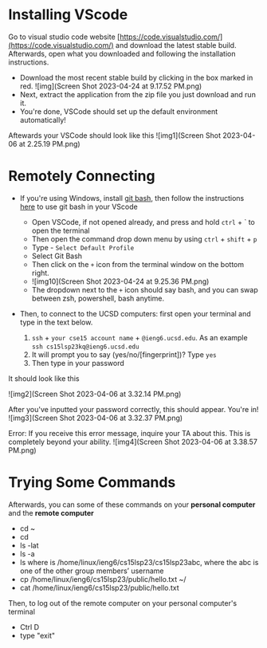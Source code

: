# Installing VScode
Go to visual studio code website [https://code.visualstudio.com/](https://code.visualstudio.com/) and download the latest stable build. Afterwards, open what 
you downloaded and following the installation instructions. 

* Download the most recent stable build by clicking in the box marked in red.
![img](Screen Shot 2023-04-24 at 9.17.52 PM.png)
* Next, extract the application from the zip file you just download and run it.
* You're done, VSCode should set up the default environment automatically!

Aftewards your VSCode should look like this 
![img1](Screen Shot 2023-04-06 at 2.25.19 PM.png)

# Remotely Connecting

* If you're using Windows, install [git bash](https://gitforwindows.org/), then follow the instructions [here](https://stackoverflow.com/questions/42606837/how-do-i-use-bash-on-windows-from-the-visual-studio-code-integrated-terminal/50527994#50527994) to use git bash in your VScode
  * Open VSCode, if not opened already, and press and hold `ctrl` + ` to open the terminal
  * Then open the command drop down menu by using `ctrl` + `shift` + `p`
  * Type - `Select Default Profile`
  * Select Git Bash
  * Then click on the `+` icon from the terminal window on the bottom right.
  * ![img10](Screen Shot 2023-04-24 at 9.25.36 PM.png)
  * The dropdown next to the `+` icon should say bash, and you can swap between zsh, powershell, bash anytime.


* Then, to connect to the UCSD computers: first open your terminal and type in the text below.
  1. `ssh` + `your cse15 account name` + `@ieng6.ucsd.edu`. As an example `ssh cs15lsp23kq@ieng6.ucsd.edu` 
  2. It will prompt you to say (yes/no/[fingerprint])? Type `yes`
  3. Then type in your password

It should look like this

![img2](Screen Shot 2023-04-06 at 3.32.14 PM.png)

After you've inputted your password correctly, this should appear. You're in!
![img3](Screen Shot 2023-04-06 at 3.32.37 PM.png)

Error:
If you receive this error message, inquire your TA about this. This is completely beyond your ability.
![img4](Screen Shot 2023-04-06 at 3.38.57 PM.png)


# Trying Some Commands

Afterwards, you can some of these commands on your **personal computer** and the **remote computer**

* cd ~
* cd
* ls -lat
* ls -a
* ls <directory> where <directory> is /home/linux/ieng6/cs15lsp23/cs15lsp23abc, where the abc is one of the other group members’ username
* cp /home/linux/ieng6/cs15lsp23/public/hello.txt ~/
* cat /home/linux/ieng6/cs15lsp23/public/hello.txt
  
Then, to log out of the remote computer on your personal computer's terminal
  
* Ctrl D
* type "exit"
